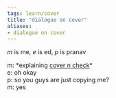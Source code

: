 ```yaml
---
tags: learn/cover 
title: "dialogue on cover"
aliases:
- dialogue on cover
---
```


*m* is me, *e* is ed, *p* is pranav

m: \*explaining [cover n check](coverCheck.md)\*  
e: oh okay  
p: so you guys are just copying me?  
m: yes